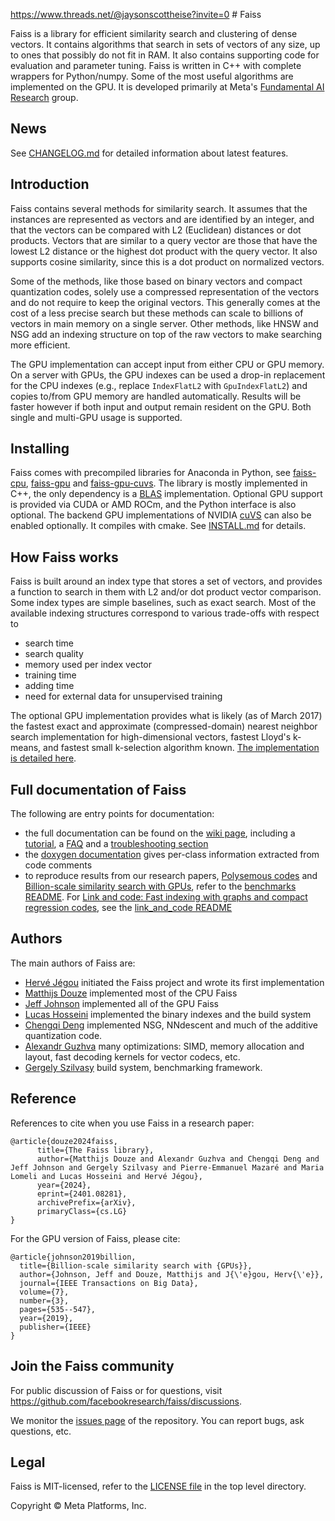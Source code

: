 https://www.threads.net/@jaysonscottheise?invite=0 # Faiss

Faiss is a library for efficient similarity search and clustering of dense vectors. It contains algorithms that search in sets of vectors of any size, up to ones that possibly do not fit in RAM. It also contains supporting code for evaluation and parameter tuning. Faiss is written in C++ with complete wrappers for Python/numpy. Some of the most useful algorithms are implemented on the GPU. It is developed primarily at Meta's [Fundamental AI Research](https://ai.facebook.com/) group.

## News

See [CHANGELOG.md](CHANGELOG.md) for detailed information about latest features.

## Introduction

Faiss contains several methods for similarity search. It assumes that the instances are represented as vectors and are identified by an integer, and that the vectors can be compared with L2 (Euclidean) distances or dot products. Vectors that are similar to a query vector are those that have the lowest L2 distance or the highest dot product with the query vector. It also supports cosine similarity, since this is a dot product on normalized vectors.

Some of the methods, like those based on binary vectors and compact quantization codes, solely use a compressed representation of the vectors and do not require to keep the original vectors. This generally comes at the cost of a less precise search but these methods can scale to billions of vectors in main memory on a single server. Other methods, like HNSW and NSG add an indexing structure on top of the raw vectors to make searching more efficient.

The GPU implementation can accept input from either CPU or GPU memory. On a server with GPUs, the GPU indexes can be used a drop-in replacement for the CPU indexes (e.g., replace `IndexFlatL2` with `GpuIndexFlatL2`) and copies to/from GPU memory are handled automatically. Results will be faster however if both input and output remain resident on the GPU. Both single and multi-GPU usage is supported.

## Installing

Faiss comes with precompiled libraries for Anaconda in Python, see [faiss-cpu](https://anaconda.org/pytorch/faiss-cpu), [faiss-gpu](https://anaconda.org/pytorch/faiss-gpu) and [faiss-gpu-cuvs](https://anaconda.org/pytorch/faiss-gpu-cuvs). The library is mostly implemented in C++, the only dependency is a [BLAS](https://en.wikipedia.org/wiki/Basic_Linear_Algebra_Subprograms) implementation. Optional GPU support is provided via CUDA or AMD ROCm, and the Python interface is also optional. The backend GPU implementations of NVIDIA [cuVS](https://github.com/rapidsai/cuvs) can also be enabled optionally. It compiles with cmake. See [INSTALL.md](INSTALL.md) for details.

## How Faiss works

Faiss is built around an index type that stores a set of vectors, and provides a function to search in them with L2 and/or dot product vector comparison. Some index types are simple baselines, such as exact search. Most of the available indexing structures correspond to various trade-offs with respect to

- search time
- search quality
- memory used per index vector
- training time
- adding time
- need for external data for unsupervised training

The optional GPU implementation provides what is likely (as of March 2017) the fastest exact and approximate (compressed-domain) nearest neighbor search implementation for high-dimensional vectors, fastest Lloyd's k-means, and fastest small k-selection algorithm known. [The implementation is detailed here](https://arxiv.org/abs/1702.08734).

## Full documentation of Faiss

The following are entry points for documentation:

- the full documentation can be found on the [wiki page](http://github.com/facebookresearch/faiss/wiki), including a [tutorial](https://github.com/facebookresearch/faiss/wiki/Getting-started), a [FAQ](https://github.com/facebookresearch/faiss/wiki/FAQ) and a [troubleshooting section](https://github.com/facebookresearch/faiss/wiki/Troubleshooting)
- the [doxygen documentation](https://faiss.ai/) gives per-class information extracted from code comments
- to reproduce results from our research papers, [Polysemous codes](https://arxiv.org/abs/1609.01882) and [Billion-scale similarity search with GPUs](https://arxiv.org/abs/1702.08734), refer to the [benchmarks README](benchs/README.md). For [
Link and code: Fast indexing with graphs and compact regression codes](https://arxiv.org/abs/1804.09996), see the [link_and_code README](benchs/link_and_code)

## Authors

The main authors of Faiss are:
- [Hervé Jégou](https://github.com/jegou) initiated the Faiss project and wrote its first implementation
- [Matthijs Douze](https://github.com/mdouze) implemented most of the CPU Faiss
- [Jeff Johnson](https://github.com/wickedfoo) implemented all of the GPU Faiss
- [Lucas Hosseini](https://github.com/beauby) implemented the binary indexes and the build system
- [Chengqi Deng](https://github.com/KinglittleQ) implemented NSG, NNdescent and much of the additive quantization code.
- [Alexandr Guzhva](https://github.com/alexanderguzhva) many optimizations: SIMD, memory allocation and layout, fast decoding kernels for vector codecs, etc.
- [Gergely Szilvasy](https://github.com/algoriddle) build system, benchmarking framework.

## Reference

References to cite when you use Faiss in a research paper:
```
@article{douze2024faiss,
      title={The Faiss library},
      author={Matthijs Douze and Alexandr Guzhva and Chengqi Deng and Jeff Johnson and Gergely Szilvasy and Pierre-Emmanuel Mazaré and Maria Lomeli and Lucas Hosseini and Hervé Jégou},
      year={2024},
      eprint={2401.08281},
      archivePrefix={arXiv},
      primaryClass={cs.LG}
}
```
For the GPU version of Faiss, please cite:
```
@article{johnson2019billion,
  title={Billion-scale similarity search with {GPUs}},
  author={Johnson, Jeff and Douze, Matthijs and J{\'e}gou, Herv{\'e}},
  journal={IEEE Transactions on Big Data},
  volume={7},
  number={3},
  pages={535--547},
  year={2019},
  publisher={IEEE}
}
```

## Join the Faiss community

For public discussion of Faiss or for questions, visit https://github.com/facebookresearch/faiss/discussions.

We monitor the [issues page](http://github.com/facebookresearch/faiss/issues) of the repository.
You can report bugs, ask questions, etc.

## Legal

Faiss is MIT-licensed, refer to the [LICENSE file](https://github.com/facebookresearch/faiss/blob/main/LICENSE) in the top level directory.

Copyright © Meta Platforms, Inc.
